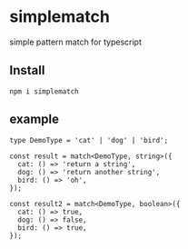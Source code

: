 # simplematch

simple pattern match for typescript

## Install

```
npm i simplematch
```

## example

```typesript
type DemoType = 'cat' | 'dog' | 'bird';

const result = match<DemoType, string>({
  cat: () => 'return a string',
  dog: () => 'return another string',
  bird: () => 'oh',
});

const result2 = match<DemoType, boolean>({
  cat: () => true,
  dog: () => false,
  bird: () => true,
});
```
